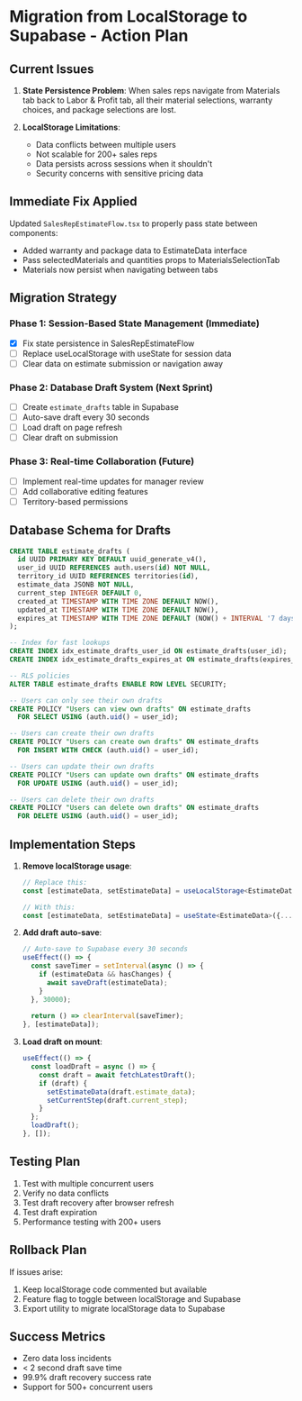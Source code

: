 # Migration from LocalStorage to Supabase - Action Plan

## Current Issues

1. **State Persistence Problem**: When sales reps navigate from Materials tab back to Labor & Profit tab, all their material selections, warranty choices, and package selections are lost.

2. **LocalStorage Limitations**: 
   - Data conflicts between multiple users
   - Not scalable for 200+ sales reps
   - Data persists across sessions when it shouldn't
   - Security concerns with sensitive pricing data

## Immediate Fix Applied

Updated `SalesRepEstimateFlow.tsx` to properly pass state between components:
- Added warranty and package data to EstimateData interface
- Pass selectedMaterials and quantities props to MaterialsSelectionTab
- Materials now persist when navigating between tabs

## Migration Strategy

### Phase 1: Session-Based State Management (Immediate)
- [x] Fix state persistence in SalesRepEstimateFlow
- [ ] Replace useLocalStorage with useState for session data
- [ ] Clear data on estimate submission or navigation away

### Phase 2: Database Draft System (Next Sprint)
- [ ] Create `estimate_drafts` table in Supabase
- [ ] Auto-save draft every 30 seconds
- [ ] Load draft on page refresh
- [ ] Clear draft on submission

### Phase 3: Real-time Collaboration (Future)
- [ ] Implement real-time updates for manager review
- [ ] Add collaborative editing features
- [ ] Territory-based permissions

## Database Schema for Drafts

```sql
CREATE TABLE estimate_drafts (
  id UUID PRIMARY KEY DEFAULT uuid_generate_v4(),
  user_id UUID REFERENCES auth.users(id) NOT NULL,
  territory_id UUID REFERENCES territories(id),
  estimate_data JSONB NOT NULL,
  current_step INTEGER DEFAULT 0,
  created_at TIMESTAMP WITH TIME ZONE DEFAULT NOW(),
  updated_at TIMESTAMP WITH TIME ZONE DEFAULT NOW(),
  expires_at TIMESTAMP WITH TIME ZONE DEFAULT (NOW() + INTERVAL '7 days')
);

-- Index for fast lookups
CREATE INDEX idx_estimate_drafts_user_id ON estimate_drafts(user_id);
CREATE INDEX idx_estimate_drafts_expires_at ON estimate_drafts(expires_at);

-- RLS policies
ALTER TABLE estimate_drafts ENABLE ROW LEVEL SECURITY;

-- Users can only see their own drafts
CREATE POLICY "Users can view own drafts" ON estimate_drafts
  FOR SELECT USING (auth.uid() = user_id);

-- Users can create their own drafts
CREATE POLICY "Users can create own drafts" ON estimate_drafts
  FOR INSERT WITH CHECK (auth.uid() = user_id);

-- Users can update their own drafts
CREATE POLICY "Users can update own drafts" ON estimate_drafts
  FOR UPDATE USING (auth.uid() = user_id);

-- Users can delete their own drafts
CREATE POLICY "Users can delete own drafts" ON estimate_drafts
  FOR DELETE USING (auth.uid() = user_id);
```

## Implementation Steps

1. **Remove localStorage usage**:
   ```typescript
   // Replace this:
   const [estimateData, setEstimateData] = useLocalStorage<EstimateData>('salesRepEstimate', {...});
   
   // With this:
   const [estimateData, setEstimateData] = useState<EstimateData>({...});
   ```

2. **Add draft auto-save**:
   ```typescript
   // Auto-save to Supabase every 30 seconds
   useEffect(() => {
     const saveTimer = setInterval(async () => {
       if (estimateData && hasChanges) {
         await saveDraft(estimateData);
       }
     }, 30000);
     
     return () => clearInterval(saveTimer);
   }, [estimateData]);
   ```

3. **Load draft on mount**:
   ```typescript
   useEffect(() => {
     const loadDraft = async () => {
       const draft = await fetchLatestDraft();
       if (draft) {
         setEstimateData(draft.estimate_data);
         setCurrentStep(draft.current_step);
       }
     };
     loadDraft();
   }, []);
   ```

## Testing Plan

1. Test with multiple concurrent users
2. Verify no data conflicts
3. Test draft recovery after browser refresh
4. Test draft expiration
5. Performance testing with 200+ users

## Rollback Plan

If issues arise:
1. Keep localStorage code commented but available
2. Feature flag to toggle between localStorage and Supabase
3. Export utility to migrate localStorage data to Supabase

## Success Metrics

- Zero data loss incidents
- < 2 second draft save time
- 99.9% draft recovery success rate
- Support for 500+ concurrent users 